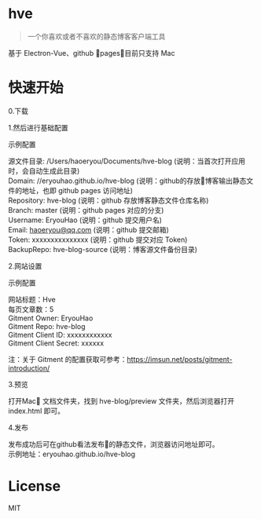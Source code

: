 # hve

> 一个你喜欢或者不喜欢的静态博客客户端工具

基于 Electron-Vue、github pages，目前只支持 Mac

# 快速开始
0.下载

1.然后进行基础配置

示例配置

源文件目录: /Users/haoeryou/Documents/hve-blog (说明：当首次打开应用时，会自动生成此目录)  
Domain: //eryouhao.github.io/hve-blog (说明：github的存放博客输出静态文件的地址，也即 github pages 访问地址)  
Repository: hve-blog (说明：github 存放博客静态文件仓库名称)  
Branch: master (说明：github pages 对应的分支)  
Username: EryouHao (说明：github 提交用户名)  
Email: haoeryou@qq.com (说明：github 提交邮箱)  
Token: xxxxxxxxxxxxxxx (说明：github 提交对应 Token)  
BackupRepo: hve-blog-source (说明：博客源文件备份目录)  

2.网站设置

示例配置

网站标题：Hve  
每页文章数：5  
Gitment Owner: EryouHao  
Gitment Repo: hve-blog  
Gitment Client ID: xxxxxxxxxxxx  
Gitment Client Secret: xxxxxx  

注：关于 Gitment 的配置获取可参考：https://imsun.net/posts/gitment-introduction/

3.预览

打开Mac 文档文件夹，找到 hve-blog/preview 文件夹，然后浏览器打开 index.html 即可。

4.发布

发布成功后可在github看法发布的静态文件，浏览器访问地址即可。  
示例地址：eryouhao.github.io/hve-blog

# License

  MIT